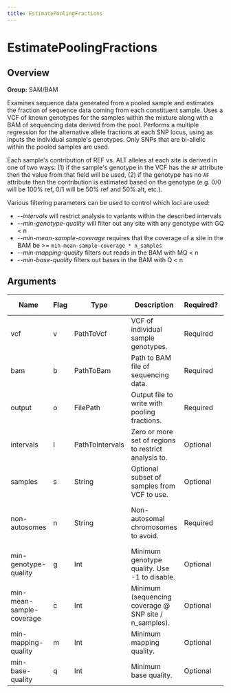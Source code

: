 ```yaml
---
title: EstimatePoolingFractions
---
```


# EstimatePoolingFractions

## Overview
**Group:** SAM/BAM

Examines sequence data generated from a pooled sample and estimates the fraction of sequence data
coming from each constituent sample. Uses a VCF of known genotypes for the samples within the
mixture along with a BAM of sequencing data derived from the pool.  Performs a multiple regression
for the alternative allele fractions at each SNP locus, using as inputs the individual sample's genotypes.
Only SNPs that are bi-allelic within the pooled samples are used.

Each sample's contribution of REF vs. ALT alleles at each site is derived in one of two ways: (1) if
the sample's genotype in the VCF has the `AF` attribute then the value from that field will be used, (2) if the
genotype has no `AF` attribute then the contribution is estimated based on the genotype (e.g. 0/0 will be 100%
ref, 0/1 will be 50% ref and 50% alt, etc.).

Various filtering parameters can be used to control which loci are used:

- _--intervals_ will restrict analysis to variants within the described intervals
- _--min-genotype-quality_ will filter out any site with any genotype with GQ < n
- _--min-mean-sample-coverage_ requires that the coverage of a site in the BAM be >= `min-mean-sample-coverage * n_samples`
- _--min-mapping-quality_ filters out reads in the BAM with MQ < n
- _--min-base-quality_ filters out bases in the BAM with Q < n

## Arguments

|Name|Flag|Type|Description|Required?|Max Values|Default Value(s)|
|----|----|----|-----------|---------|----------|----------------|
|vcf|v|PathToVcf|VCF of individual sample genotypes.|Required|1||
|bam|b|PathToBam|Path to BAM file of sequencing data.|Required|1||
|output|o|FilePath|Output file to write with pooling fractions.|Required|1||
|intervals|l|PathToIntervals|Zero or more set of regions to restrict analysis to.|Optional|Unlimited||
|samples|s|String|Optional subset of samples from VCF to use.|Optional|Unlimited||
|non-autosomes|n|String|Non-autosomal chromosomes to avoid.|Required|Unlimited|M, chrM, MT, X, chrX, Y, chrY|
|min-genotype-quality|g|Int|Minimum genotype quality. Use -1 to disable.|Optional|1|30|
|min-mean-sample-coverage|c|Int|Minimum (sequencing coverage @ SNP site / n_samples).|Optional|1|6|
|min-mapping-quality|m|Int|Minimum mapping quality.|Optional|1|20|
|min-base-quality|q|Int|Minimum base quality.|Optional|1|5|

